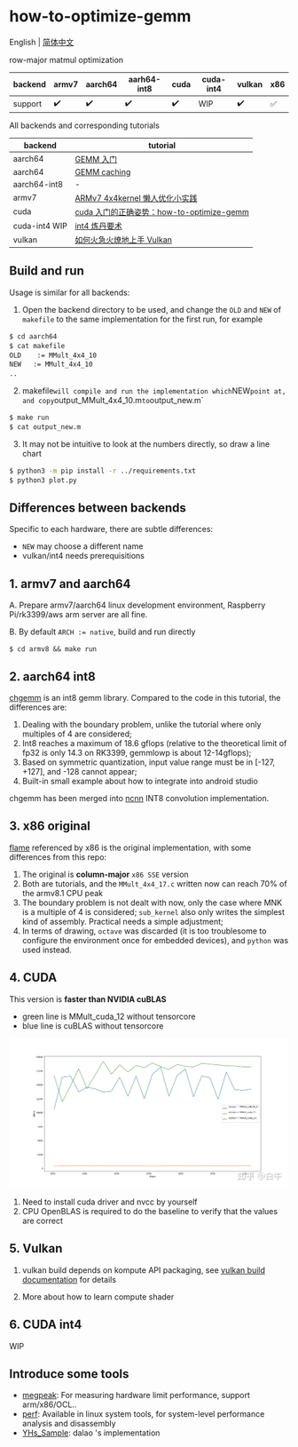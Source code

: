 # how-to-optimize-gemm

English | [简体中文](README_ZH_CN.md)

row-major matmul optimization

| backend | armv7 | aarch64 | aarh64-int8 | cuda | cuda-int4 | vulkan | x86 |
| ----------- | ------- | -- | ---------- | ---------- | ---------- | --------- | --- |
| support | ✔️ | ✔️ | ✔️ | ✔️ | WIP | ✔️ | ✅ | 

All backends and corresponding tutorials

| backend | tutorial |
| ------- | -------- |
| aarch64 | [GEMM 入门](https://zhuanlan.zhihu.com/p/65436463) |
| aarch64 | [GEMM caching](https://zhuanlan.zhihu.com/p/69700540) |
| aarch64-int8 | - |
| armv7   | [ARMv7 4x4kernel 懒人优化小实践](https://zhuanlan.zhihu.com/p/333799799) |
| cuda    | [cuda 入门的正确姿势：how-to-optimize-gemm](https://zhuanlan.zhihu.com/p/478846788) |
| cuda-int4 WIP | [int4 炼丹要术](https://zhuanlan.zhihu.com/p/580752390)
| vulkan  | [如何火急火燎地上手 Vulkan](https://zhuanlan.zhihu.com/p/487583258) |


## Build and run

Usage is similar for all backends:

1. Open the backend directory to be used, and change the `OLD` and `NEW` of `makefile` to the same implementation for the first run, for example

```bash
$ cd aarch64
$ cat makefile
OLD    := MMult_4x4_10
NEW   := MMult_4x4_10
..
```

2. makefile` will compile and run the implementation which `NEW` point at, and copy `output_MMult_4x4_10.m` to `output_new.m`
```bash
$ make run
$ cat output_new.m
```

3. It may not be intuitive to look at the numbers directly, so draw a line chart
```bash
$ python3 -m pip install -r ../requirements.txt
$ python3 plot.py
```

## Differences between backends

Specific to each hardware, there are subtle differences:
* `NEW` may choose a different name
* vulkan/int4 needs prerequisitions

## 1. armv7 and aarch64

A. Prepare armv7/aarch64 linux development environment, Raspberry Pi/rk3399/aws arm server are all fine.

B. By default `ARCH := native`, build and run directly
```
$ cd armv8 && make run
```

## 2. aarch64 int8

[chgemm](https://github.com/tpoisonooo/chgemm) is an int8 gemm library. Compared to the code in this tutorial, the differences are:
1. Dealing with the boundary problem, unlike the tutorial where only multiples of 4 are considered;
2. Int8 reaches a maximum of 18.6 gflops (relative to the theoretical limit of fp32 is only 14.3 on RK3399, gemmlowp is about 12-14gflops);
3. Based on symmetric quantization, input value range must be in \[-127, +127\], and -128 cannot appear;
4. Built-in small example about how to integrate into android studio

chgemm has been merged into [ncnn](https://github.com/tencent/ncnn) INT8 convolution implementation.


## 3. x86 original
[flame](https://github.com/flame/how-to-optimize-gemm/tree/4fcf39bd0963bca62f04bef2aeb49a06ee28508b) referenced by x86 is the original implementation, with some differences from this repo:

1. The original is **column-major** `x86 SSE` version
2. Both are tutorials, and the `MMult_4x4_17.c` written now can reach 70% of the armv8.1 CPU peak
3. The boundary problem is not dealt with now, only the case where MNK is a multiple of 4 is considered; `sub_kernel` also only writes the simplest kind of assembly. Practical needs a simple adjustment;
4. In terms of drawing, `octave` was discarded (it is too troublesome to configure the environment once for embedded devices), and `python` was used instead.

## 4. CUDA
This version is **faster than NVIDIA cuBLAS**

* green line is MMult_cuda_12 without tensorcore
* blue line is cuBLAS without tensorcore

![](images/cublas-vs-MMult_cuda_12.jpg)

1. Need to install cuda driver and nvcc by yourself
2. CPU OpenBLAS is required to do the baseline to verify that the values are correct

## 5. Vulkan

1. vulkan build depends on kompute API packaging, see [vulkan build documentation](https://github.com/tpoisonooo/how-to-optimize-gemm/tree/master/vulkan) for details

2. More about how to learn compute shader

## 6. CUDA int4

WIP

## Introduce some tools

* [megpeak](https://github.com/MegEngine/MegPeak): For measuring hardware limit performance, support arm/x86/OCL..
* [perf](https://perf.wiki.kernel.org): Available in linux system tools, for system-level performance analysis and disassembly
* [YHs_Sample](https://github.com/Yinghan-Li/YHs_Sample): dalao 's implementation